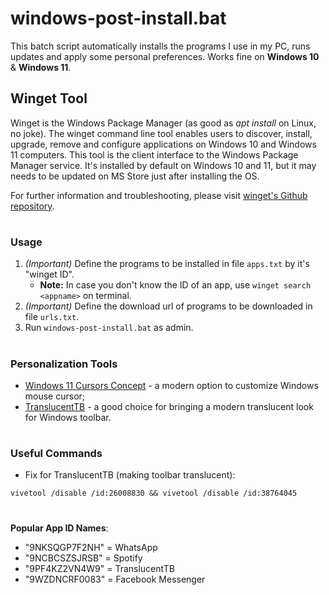 # windows-post-install.bat

This batch script automatically installs the programs I use in my PC, runs updates and apply some personal preferences. Works fine on **Windows 10** & **Windows 11**.

## Winget Tool

Winget is the Windows Package Manager (as good as *apt install* on Linux, no joke). The winget command line tool enables users to discover, install, upgrade, remove and configure applications on Windows 10 and Windows 11 computers. This tool is the client interface to the Windows Package Manager service. It's installed by default on Windows 10 and 11, but it may needs to be updated on MS Store just after installing the OS.

For further information and troubleshooting, please visit [winget's Github repository](https://github.com/microsoft/winget-cli).

#
### Usage
1. *(Important)* Define the programs to be installed in file `apps.txt` by it's "winget ID". 
    - **Note:** In case you don't know the ID of an app, use `winget search <appname>` on terminal.
2. *(Important)* Define the download url of programs to be downloaded in file `urls.txt`.
3. Run `windows-post-install.bat` as admin.

#
### Personalization Tools

* [Windows 11 Cursors Concept](https://www.deviantart.com/jepricreations/art/Windows-11-Cursors-Concept-v2-886489356) - a modern option to customize Windows mouse cursor;
* [TranslucentTB](https://apps.microsoft.com/store/detail/translucenttb/9PF4KZ2VN4W9?hl=en-us&gl=us) - a good choice for bringing a modern translucent look for Windows toolbar.

#
### Useful Commands

* Fix for TranslucentTB (making toolbar translucent):
 
``` batch
vivetool /disable /id:26008830 && vivetool /disable /id:38764045
```

#
**Popular App ID Names**:
- "9NKSQGP7F2NH" = WhatsApp
- "9NCBCSZSJRSB" = Spotify
- "9PF4KZ2VN4W9" = TranslucentTB
- "9WZDNCRF0083" = Facebook Messenger
